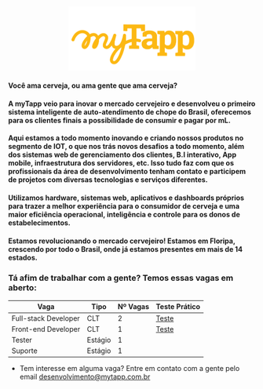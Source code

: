 <p align="center">
  <img width="260" src="https://github.com/myTapp/temos-vagas/blob/master/mytapp.png?raw=true">
</p>

#### Você ama cerveja, ou ama gente que ama cerveja?

#### A myTapp veio para inovar o mercado cervejeiro e desenvolveu o primeiro sistema inteligente de auto-atendimento de chope do Brasil, oferecemos para os clientes finais a possibilidade de consumir e pagar por mL.

#### Aqui estamos a todo momento inovando e criando nossos produtos no segmento de IOT, o que nos trás novos desafios a todo momento, além dos sistemas web de gerenciamento dos clientes, B.I interativo, App mobile, infraestrutura dos servidores, etc. Isso tudo faz com que os profissionais da área de desenvolvimento tenham contato e participem de projetos com diversas tecnologias e serviços diferentes. 
#### Utilizamos hardware, sistemas web, aplicativos e dashboards próprios para trazer a melhor experiência para o consumidor de cerveja e uma maior eficiência operacional, inteligência e controle para os donos de estabelecimentos. 

#### Estamos revolucionando o mercado cervejeiro! Estamos em Floripa, crescendo por todo o Brasil, onde já estamos presentes em mais de 14 estados.
  
### Tá afim de trabalhar com a gente? Temos essas vagas em aberto:

Vaga | Tipo | Nº Vagas | Teste Prático      
---- | ----------- | ----------- | -----------
Full-stack Developer | CLT | 2 | [Teste](https://github.com/myTapp/full-stack-test)
Front-end Developer | CLT | 1 | [Teste](https://github.com/myTapp/front-end-test)
Tester | Estágio | 1 |
Suporte | Estágio | 1 | 



- Tem interesse em alguma vaga? Entre em contato com a gente pelo email desenvolvimento@mytapp.com.br
